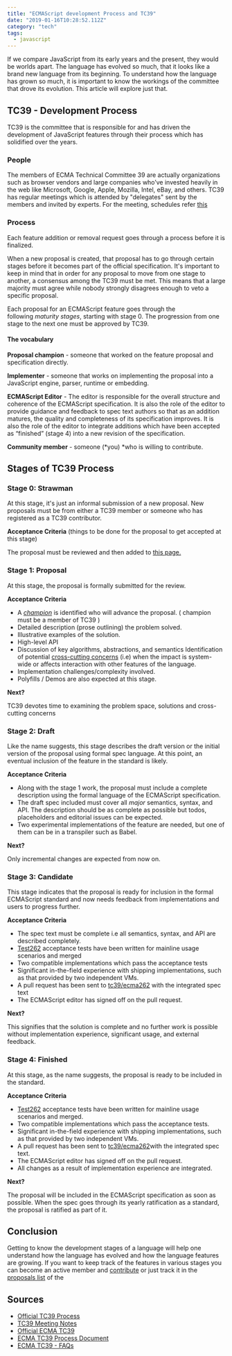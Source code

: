 ```yaml
---
title: "ECMAScript development Process and TC39"
date: "2019-01-16T10:28:52.112Z"
category: "tech"
tags:
  - javascript
---
```


If we compare JavaScript from its early years and the present, they would be worlds apart. The language has evolved so much, that it looks like a brand new language from its beginning. To understand how the language has grown so much, it is important to know the workings of the committee that drove its evolution. This article will explore just that.

## TC39 - Development Process

TC39 is the committee that is responsible for and has driven the development of JavaScript features through their process which has solidified over the years.

### People

The members of ECMA Technical Committee 39 are actually organizations such as browser vendors and large companies who’ve invested heavily in the web like Microsoft, Google, Apple, Mozilla, Intel, eBay, and others. TC39 has regular meetings which is attended by "delegates" sent by the members and invited by experts. For the meeting, schedules refer <a href="https://github.com/tc39/agendas" target="_blank" rel="nofollow noopener">this</a>

### Process

Each feature addition or removal request goes through a process before it is finalized.

When a new proposal is created, that proposal has to go through certain stages before it becomes part of the official specification. It's important to keep in mind that in order for any proposal to move from one stage to another, a consensus among the TC39 must be met. This means that a large majority must agree while nobody strongly disagrees enough to veto a specific proposal.

Each proposal for an ECMAScript feature goes through the following *maturity stages*, starting with stage 0. The progression from one stage to the next one must be approved by TC39.

#### The vocabulary

**Proposal champion** - someone that worked on the feature proposal and specification directly.

**Implementer** - someone that works on implementing the proposal into a JavaScript engine, parser, runtime or embedding.

**ECMAScript Editor** - The editor is responsible for the overall structure and coherence of the ECMAScript specification. It is also the role of the editor to provide guidance and feedback to spec text authors so that as an addition matures, the quality and completeness of its specification improves. It is also the role of the editor to integrate additions which have been accepted as “finished” (stage 4) into a new revision of the specification.

**Community member** - someone (*you) *who is willing to contribute.

## Stages of TC39 Process

### Stage 0: Strawman

At this stage, it's just an informal submission of a new proposal. New proposals must be from either a TC39 member or someone who has registered as a TC39 contributor.

**Acceptance Criteria** (things to be done for the proposal to get accepted at this stage)

The proposal must be reviewed and then added to <a href="https://github.com/tc39/proposals/blob/master/stage-0-proposals.md" target="_blank" rel="nofollow noopener">this page.</a>

### Stage 1: Proposal

At this stage, the proposal is formally submitted for the review.

**Acceptance Criteria**

- A <span style="text-decoration: underline;">_champion_</span> is identified who will advance the proposal. ( champion must be a member of TC39 )
- Detailed description (prose outlining) the problem solved.
- Illustrative examples of the solution.
- High-level API
- Discussion of key algorithms, abstractions, and semantics Identification of potential <a href="https://stackoverflow.com/questions/23700540/cross-cutting-concern-example" target="_blank" rel="nofollow noopener">cross-cutting concerns</a> (i.e) when the impact is system-wide or affects interaction with other features of the language.
- Implementation challenges/complexity involved.
- Polyfills / Demos are also expected at this stage.

**Next?**

TC39 devotes time to examining the problem space, solutions and cross-cutting concerns

### Stage 2: Draft

Like the name suggests, this stage describes the draft version or the initial version of the proposal using formal spec language. At this point, an eventual inclusion of the feature in the standard is likely.

**Acceptance Criteria**

- Along with the stage 1 work, the proposal must include a complete description using the formal language of the ECMAScript specification.
- The draft spec included must cover all *major* semantics, syntax, and API. The description should be as complete as possible but todos, placeholders and editorial issues can be expected.
- Two experimental implementations of the feature are needed, but one of them can be in a transpiler such as Babel.

**Next?**

Only incremental changes are expected from now on.

### Stage 3: Candidate

This stage indicates that the proposal is ready for inclusion in the formal ECMAScript standard and now needs feedback from implementations and users to progress further.

**Acceptance Criteria**

- The spec text must be complete i.e all semantics, syntax, and API are described completely.
- <a href="https://github.com/tc39/test262" target="_blank" rel="nofollow noopener">Test262</a> acceptance tests have been written for mainline usage scenarios and merged
- Two compatible implementations which pass the acceptance tests
- Significant in-the-field experience with shipping implementations, such as that provided by two independent VMs.
- A pull request has been sent to <a href="https://github.com/tc39/ecma262" target="_blank" rel="nofollow noopener">tc39/ecma262</a> with the integrated spec text
- The ECMAScript editor has signed off on the pull request.

**Next?**

This signifies that the solution is complete and no further work is possible without implementation experience, significant usage, and external feedback.

### Stage 4: Finished

At this stage, as the name suggests, the proposal is ready to be included in the standard.

**Acceptance Criteria**

- <a href="https://github.com/tc39/test262" target="_blank" rel="nofollow noopener">Test262</a> acceptance tests have been written for mainline usage scenarios and merged.
- Two compatible implementations which pass the acceptance tests.
- Significant in-the-field experience with shipping implementations, such as that provided by two independent VMs.
- A pull request has been sent to <a href="https://github.com/tc39/ecma262" target="_blank" rel="nofollow noopener">tc39/ecma262</a>with the integrated spec text.
- The ECMAScript editor has signed off on the pull request.
- All changes as a result of implementation experience are integrated.

**Next?**

The proposal will be included in the ECMAScript specification as soon as possible. When the spec goes through its yearly ratification as a standard, the proposal is ratified as part of it.

## Conclusion

Getting to know the development stages of a language will help one understand how the language has evolved and how the language features are growing. If you want to keep track of the features in various stages you can become an active member and <a title="contributing to ecma262" href="https://github.com/tc39/ecma262/blob/master/CONTRIBUTING.md" target="_blank" rel="nofollow noopener">contribute</a> or just track it in the <a href="https://github.com/tc39/proposals" target="_blank" rel="nofollow noopener">proposals list</a> of the

## Sources

- <a href="https://tc39.github.io/process-document/" target="_blank" rel="nofollow noopener">Official TC39 Process </a>
- <a href="https://github.com/rwaldron/tc39-notes" target="_blank" rel="nofollow noopener">TC39 Meeting Notes</a>
- <a title="TC39" href="https://github.com/orgs/tc39/people" target="_blank" rel="nofollow noopener">Official ECMA TC39</a>
- <a href="https://tc39.github.io/process-document/" target="_blank" rel="nofollow noopener">ECMA TC39 Process Document</a>
- <a href="https://github.com/tc39/ecma262/blob/master/FAQ.md" target="_blank" rel="nofollow noopener">ECMA TC39 - FAQs</a>
